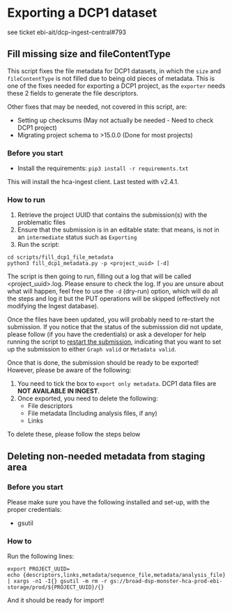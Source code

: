 # Exporting a DCP1 dataset
see ticket ebi-ait/dcp-ingest-central#793
## Fill missing size and fileContentType

This script fixes the file metadata for DCP1 datasets, in which the `size` and `fileContentType` is not filled due to
being old pieces of metadata. This is one of the fixes needed for exporting a DCP1 project, as the `exporter` needs
these 2 fields to generate the file descriptors.

Other fixes that may be needed, not covered in this script, are:
- Setting up checksums (May not actually be needed - Need to check DCP1 project)
- Migrating project schema to >15.0.0 (Done for most projects)

### Before you start

- Install the requirements: `pip3 install -r requirements.txt`

This will install the hca-ingest client. Last tested with v2.4.1.

### How to run

1. Retrieve the project UUID that contains the submission(s) with the problematic files
2. Ensure that the submission is in an editable state: that means, is not in an `intermediate` status such as `Exporting`
3. Run the script:
```
cd scripts/fill_dcp1_file_metadata
python3 fill_dcp1_metadata.py -p <project_uuid> [-d]
```

The script is then going to run, filling out a log that will be called <project_uuid>.log. Please ensure to check the log.
If you are unsure about what will happen, feel free to use the `-d` (dry-run) option, which will do all the steps and log
it but the PUT operations will be skipped (effectively not modifying the Ingest database).

Once the files have been updated, you will probably need to re-start the submission. If you notice that the status of the submisssion
did not update, please follow (if you have the credentials) or ask a developer for help running the script to [restart the submission](https://github.com/ebi-ait/hca-ebi-dev-team/blob/master/scripts/restart-submission/restart-submission.sh),
indicating that you want to set up the submission to either `Graph valid` or `Metadata valid`.

Once that is done, the submission should be ready to be exported! However, please be aware of the following:
1. You need to tick the box to `export only metadata`. DCP1 data files are **NOT AVAILABLE IN INGEST**.
2. Once exported, you need to delete the following:
    - File descriptors
    - File metadata (Including analysis files, if any)
    - Links

To delete these, please follow the steps below

## Deleting non-needed metadata from staging area

### Before you start 

Please make sure you have the following installed and set-up, with the proper credentials:
- gsutil

### How to

Run the following lines:
```
export PROJECT_UUID=
echo {descriptors,links,metadata/sequence_file,metadata/analysis_file} | xargs -n1 -I{} gsutil -m rm -r gs://broad-dsp-monster-hca-prod-ebi-storage/prod/${PROJECT_UUID}/{}
```

And it should be ready for import!
